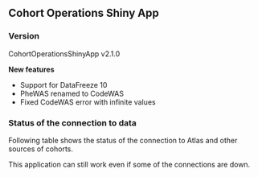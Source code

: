 
## Cohort Operations Shiny App

### Version 
CohortOperationsShinyApp v2.1.0

**New features**

- Support for DataFreeze 10
- PheWAS renamed to CodeWAS
- Fixed CodeWAS error with infinite values




### Status of the connection to data

Following table shows the status of the connection to Atlas and other sources of cohorts. 

This application can still work even if some of the connections are down. 
